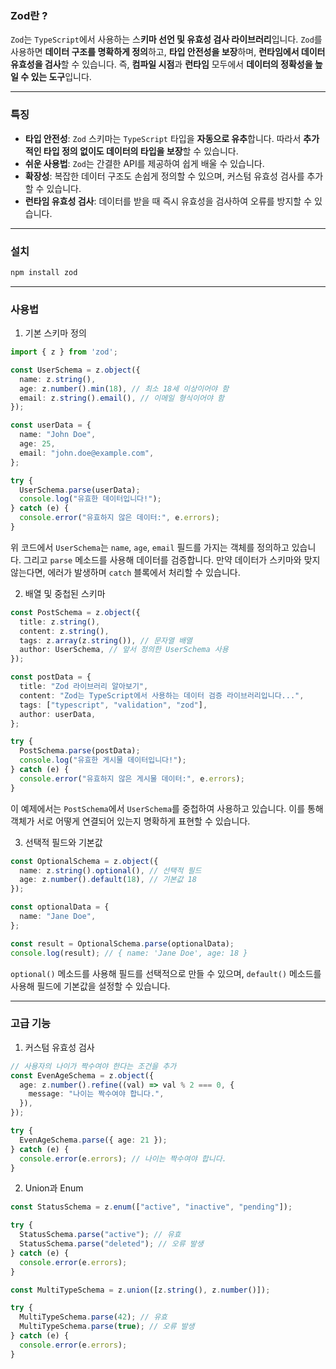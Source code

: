 ### Zod란 ?

`Zod`는 `TypeScript`에서 사용하는 스**키마 선언 및 유효성 검사 라이브러리**입니다. `Zod`를 사용하면 **데이터 구조를 명확하게 정의**하고, **타입 안전성을 보장**하며, **런타임에서 데이터 유효성을 검사**할 수 있습니다. 즉, **컴파일 시점**과 **런타임** 모두에서 **데이터의 정확성을 높일 수 있는 도구**입니다.

---

### 특징
- **타입 안전성**: `Zod` 스키마는 `TypeScript` 타입을 **자동으로 유추**합니다. 따라서 **추가적인 타입 정의 없이도 데이터의 타입을 보장**할 수 있습니다.
- **쉬운 사용법**: `Zod`는 간결한 API를 제공하여 쉽게 배울 수 있습니다.
- **확장성**: 복잡한 데이터 구조도 손쉽게 정의할 수 있으며, 커스텀 유효성 검사를 추가할 수 있습니다.
- **런타임 유효성 검사**: 데이터를 받을 때 즉시 유효성을 검사하여 오류를 방지할 수 있습니다.

---

### 설치

```bash
npm install zod
```

---

### 사용법

1.  기본 스키마 정의

```typescript
import { z } from 'zod';

const UserSchema = z.object({
  name: z.string(),
  age: z.number().min(18), // 최소 18세 이상이어야 함
  email: z.string().email(), // 이메일 형식이어야 함
});

const userData = {
  name: "John Doe",
  age: 25,
  email: "john.doe@example.com",
};

try {
  UserSchema.parse(userData);
  console.log("유효한 데이터입니다!");
} catch (e) {
  console.error("유효하지 않은 데이터:", e.errors);
}
```

위 코드에서 `UserSchema`는 `name`, `age`, `email` 필드를 가지는 객체를 정의하고 있습니다. 그리고 `parse` 메소드를 사용해 데이터를 검증합니다. 만약 데이터가 스키마와 맞지 않는다면, 에러가 발생하며 `catch` 블록에서 처리할 수 있습니다.

2. 배열 및 중첩된 스키마

```typescript
const PostSchema = z.object({
  title: z.string(),
  content: z.string(),
  tags: z.array(z.string()), // 문자열 배열
  author: UserSchema, // 앞서 정의한 UserSchema 사용
});

const postData = {
  title: "Zod 라이브러리 알아보기",
  content: "Zod는 TypeScript에서 사용하는 데이터 검증 라이브러리입니다...",
  tags: ["typescript", "validation", "zod"],
  author: userData,
};

try {
  PostSchema.parse(postData);
  console.log("유효한 게시물 데이터입니다!");
} catch (e) {
  console.error("유효하지 않은 게시물 데이터:", e.errors);
}
```

이 예제에서는 `PostSchema`에서 `UserSchema`를 중첩하여 사용하고 있습니다. 이를 통해 객체가 서로 어떻게 연결되어 있는지 명확하게 표현할 수 있습니다.

3. 선택적 필드와 기본값

```typescript
const OptionalSchema = z.object({
  name: z.string().optional(), // 선택적 필드
  age: z.number().default(18), // 기본값 18
});

const optionalData = {
  name: "Jane Doe",
};

const result = OptionalSchema.parse(optionalData);
console.log(result); // { name: 'Jane Doe', age: 18 }
```

`optional()` 메소드를 사용해 필드를 선택적으로 만들 수 있으며, `default()` 메소드를 사용해 필드에 기본값을 설정할 수 있습니다.

---

### 고급 기능

1. 커스텀 유효성 검사

```typescript
// 사용자의 나이가 짝수여야 한다는 조건을 추가
const EvenAgeSchema = z.object({
  age: z.number().refine((val) => val % 2 === 0, {
    message: "나이는 짝수여야 합니다.",
  }),
});

try {
  EvenAgeSchema.parse({ age: 21 });
} catch (e) {
  console.error(e.errors); // 나이는 짝수여야 합니다.
}
```

2. Union과 Enum

```typescript
const StatusSchema = z.enum(["active", "inactive", "pending"]);

try {
  StatusSchema.parse("active"); // 유효
  StatusSchema.parse("deleted"); // 오류 발생
} catch (e) {
  console.error(e.errors);
}

const MultiTypeSchema = z.union([z.string(), z.number()]);

try {
  MultiTypeSchema.parse(42); // 유효
  MultiTypeSchema.parse(true); // 오류 발생
} catch (e) {
  console.error(e.errors);
}
```

